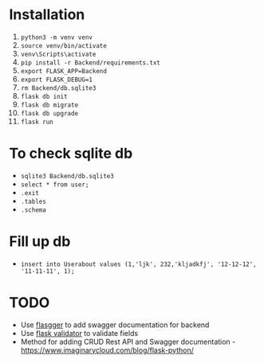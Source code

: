 # Installation 

1. `python3 -m venv venv`
2. `source venv/bin/activate `
3. `venv\Scripts\activate`
4. `pip install -r Backend/requirements.txt`
5. `export FLASK_APP=Backend`
6. `export FLASK_DEBUG=1`
7. `rm Backend/db.sqlite3`
7. `flask db init`
8. `flask db migrate`
9. `flask db upgrade`
10. `flask run`

# To check sqlite db
- `sqlite3 Backend/db.sqlite3`
- `select * from user;`
- `.exit`
- `.tables`
- `.schema`

# Fill up db
- `insert into Userabout values (1,'ljk', 232,'kljadkfj', '12-12-12', '11-11-11', 1);`

# TODO 
- Use [flasgger](https://github.com/flasgger/flasgger) to add swagger documentation for backend 
- Use [flask validator](https://flask-validator.readthedocs.io/en/latest/) to validate fields 
- Method for adding CRUD Rest API and Swagger documentation - https://www.imaginarycloud.com/blog/flask-python/ 


<!-- 
4. `pip install flask `
4. `pip install -U Flask-SQLAlchemy`
4. `pip install Flask-Migrate` -->